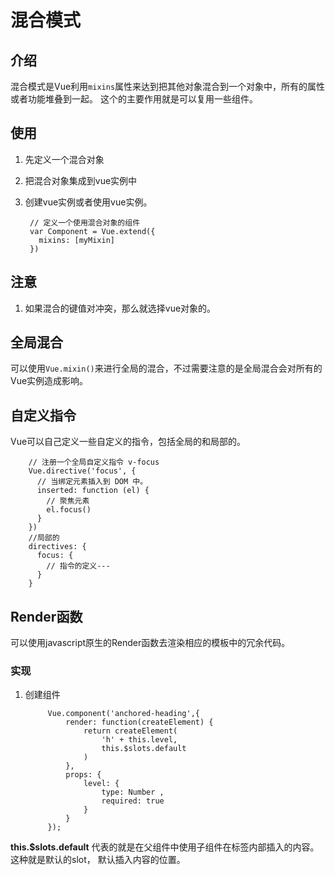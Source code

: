 # 混合模式
## 介绍
  混合模式是Vue利用`mixins`属性来达到把其他对象混合到一个对象中，所有的属性或者功能堆叠到一起。
  这个的主要作用就是可以复用一些组件。
## 使用
1. 先定义一个混合对象
2. 把混合对象集成到vue实例中
3. 创建vue实例或者使用vue实例。
  
        // 定义一个使用混合对象的组件
        var Component = Vue.extend({
          mixins: [myMixin]
        })
        
## 注意
1. 如果混合的键值对冲突，那么就选择vue对象的。
## 全局混合
  可以使用`Vue.mixin()`来进行全局的混合，不过需要注意的是全局混合会对所有的Vue实例造成影响。
## 自定义指令
  Vue可以自己定义一些自定义的指令，包括全局的和局部的。
  
        // 注册一个全局自定义指令 v-focus
        Vue.directive('focus', {
          // 当绑定元素插入到 DOM 中。
          inserted: function (el) {
            // 聚焦元素
            el.focus()
          }
        })
        //局部的
        directives: {
          focus: {
            // 指令的定义---
          }
        }

## Render函数
  可以使用javascript原生的Render函数去渲染相应的模板中的冗余代码。
### 实现
1. 创建组件

			Vue.component('anchored-heading',{
				render: function(createElement) {
					return createElement(
						'h' + this.level,
						this.$slots.default
					)
				},
				props: {
					level: {
						type: Number ,
						required: true
					}
				}
			});       

**this.$slots.default** 代表的就是在父组件中使用子组件在标签内部插入的内容。这种就是默认的slot，
默认插入内容的位置。

